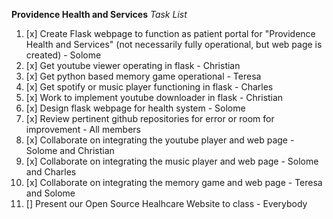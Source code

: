 **Providence Health and Services**
*Task List*

1. [x] Create Flask webpage to function as patient portal for "Providence Health and Services" (not necessarily fully operational, but web page is created) - Solome 
2. [x] Get youtube viewer operating in flask - Christian 
3. [x] Get python based memory game operational - Teresa 
4. [x] Get spotify or music player functioning in flask - Charles 
5. [x] Work to implement youtube downloader in flask - Christian 
6. [x] Design flask webpage for health system - Solome 
7. [x] Review pertinent github repositories for error or room for improvement - All members
8. [x] Collaborate on integrating the youtube player and web page - Solome and Christian
9. [x] Collaborate on integrating the music player and web page - Solome and Charles
10. [x] Collaborate on integrating the memory game and web page - Teresa and Solome
11. [] Present our Open Source Healhcare Website to class - Everybody
